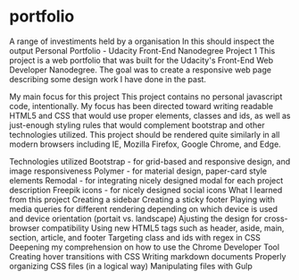 # portfolio
A range of investiments held by a organisation
In this should inspect the output
Personal Portfolio - Udacity Front-End Nanodegree Project 1
This project is a web portfolio that was built for the Udacity's Front-End Web Developer Nanodegree. The goal was to create a responsive web page describing some design work I have done in the past.

My main focus for this project
This project contains no personal javascript code, intentionally. My focus has been directed toward writing readable HTML5 and CSS that would use proper elements, classes and ids, as well as just-enough styling rules that would complement bootstrap and other technologies utilized. This project should be rendered quite similarly in all modern browsers including IE, Mozilla Firefox, Google Chrome, and Edge.

Technologies utilized
Bootstrap - for grid-based and responsive design, and image responsiveness
Polymer - for material design, paper-card style elements
Remodal - for integrating nicely designed modal for each project description
Freepik icons - for nicely designed social icons
What I learned from this project
Creating a sidebar
Creating a sticky footer
Playing with media queries for different rendering depending on which device is used and device orientation (portait vs. landscape)
Ajusting the design for cross-browser compatibility
Using new HTML5 tags such as header, aside, main, section, article, and footer
Targeting class and ids with regex in CSS
Deepening my comprehension on how to use the Chrome Developer Tool
Creating hover transitions with CSS
Writing markdown documents
Properly organizing CSS files (in a logical way)
Manipulating files with Gulp

